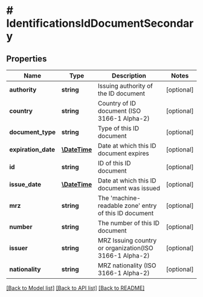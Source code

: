 # # IdentificationsIdDocumentSecondary

## Properties

Name | Type | Description | Notes
------------ | ------------- | ------------- | -------------
**authority** | **string** | Issuing authority of the ID document | [optional] 
**country** | **string** | Country of ID document (ISO 3166-1 Alpha-2) | [optional] 
**document_type** | **string** | Type of this ID document | [optional] 
**expiration_date** | [**\DateTime**](\DateTime.md) | Date at which this ID document expires | [optional] 
**id** | **string** | ID of this ID document | [optional] 
**issue_date** | [**\DateTime**](\DateTime.md) | Date at which this ID document was issued | [optional] 
**mrz** | **string** | The &#39;machine-readable zone&#39; entry of this ID document | [optional] 
**number** | **string** | The number of this ID document | [optional] 
**issuer** | **string** | MRZ Issuing country or organization(ISO 3166-1 Alpha-2) | [optional] 
**nationality** | **string** | MRZ nationality (ISO 3166-1 Alpha-2) | [optional] 

[[Back to Model list]](../../README.md#documentation-for-models) [[Back to API list]](../../README.md#documentation-for-api-endpoints) [[Back to README]](../../README.md)


